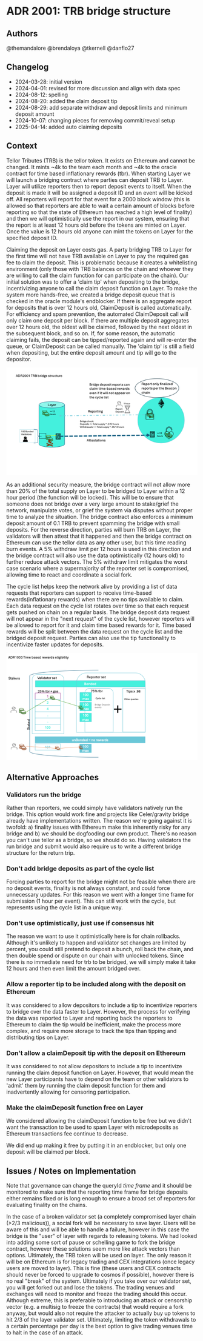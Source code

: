 # ADR 2001: TRB bridge structure
## Authors

@themandalore
@brendaloya
@tkernell
@danflo27

## Changelog

- 2024-03-28: initial version
- 2024-04-01: revised for more discussion and align with data spec
- 2024-08-12: spelling
- 2024-08-20: added the claim deposit tip
- 2024-08-29: add separate withdraw and deposit limits and minimum deposit amount
- 2024-10-07: changing pieces for removing commit/reveal setup
- 2025-04-14: added auto claiming deposits

## Context

Tellor Tributes (TRB) is the tellor token. It exists on Ethereum and cannot be changed. It mints ~4k to the team each month and ~4k to the oracle contract for time based inflationary rewards (tbr). When starting Layer we will launch a bridging contract where parties can deposit TRB to Layer. Layer will utilize reporters then to report deposit events to itself.  When the deposit is made it will be assigned a deposit ID and an event will be kicked off. All reporters will report for that event for a 2000 block window (this is allowed so that reporters are able to wait a certain amount of blocks before reporting so that the state of Ethereum has reached a high level of finality) and then we will optimistically use the report in our system, ensuring that the report is at least 12 hours old before the tokens are minted on Layer. Once the value is 12 hours old anyone can mint the tokens on Layer for the specified deposit ID.  

Claiming the deposit on Layer costs gas. A party bridging TRB to Layer for the first time will not have TRB available on Layer to pay the required gas fee to claim the deposit. This is problematic because it creates a whitelisting environment (only those with TRB balances on the chain and whoever they are willing to call the claim function for can participate on the chain). Our initial solution was to offer a 'claim tip' when depositing to the bridge, incentivizing anyone to call the claim deposit function on Layer. To make the system more hands-free, we created a bridge deposit queue that is checked in the oracle module's endblocker. If there is an aggregate report for deposits that is over 12 hours old, ClaimDeposit is called automatically. For efficiency and spam prevention, the automated ClaimDeposit call will only claim one deposit per block. If there are multiple deposit aggregates over 12 hours old, the oldest will be claimed, followed by the next oldest in the subsequent block, and so on. If, for some reason, the automatic claiming fails, the deposit can be tipped/reported again and will re-enter the queue, or ClaimDeposit can be called manually. The 'claim tip' is still a field when depositing, but the entire deposit amount and tip will go to the depositor.  

 ![ ADR2001](./graphics/adr2001.png)


As an additional security measure, the bridge contract will not allow more than 20% of the total supply on Layer to be bridged to Layer within a 12 hour period (the function will be locked). This will be to ensure that someone does not bridge over a very large amount to stake/grief the network, manipulate votes, or grief the system via disputes without proper time to analyze the situation. The bridge contract also enforces a minimum deposit amount of 0.1 TRB to prevent spamming the bridge with small deposits. For the reverse direction, parties will burn TRB on Layer, the validators will then attest that it happened and then the bridge contract on Ethereum can use the tellor data as any other user, but this time reading burn events. A 5% withdraw limit per 12 hours is used in this direction and the bridge contract will also use the data optimistically (12 hours old) to further reduce attack vectors.  The 5% withdraw limit mitigates the worst case scenario where a supermajority of the reporter set is compromised, allowing time to react and coordinate a social fork.

The cycle list helps keep the network alive by providing a list of data requests that reporters can support to receive time-based rewards(inflationary rewards) when there are no tips available to claim. Each data request on the cycle list rotates over time so that each request gets pushed on chain on a regular basis. The bridge deposit data request will not appear in the "next request" of the cycle list, however reporters will be allowed to report for it and claim time based rewards for it. Time based rewards will be split between the data request on the cycle list and the bridged deposit request. Parties can also use the tip functionality to incentivize faster updates for deposits. 


 ![ ADR1003](./graphics/adr1003.png)

## Alternative Approaches

### Validators run the bridge

Rather than reporters, we could simply have validators natively run the bridge. This option would work fine and projects like Celer/gravity bridge already have implementations written. The reason we're going against it is twofold: a) finality issues with Ethereum make this inherently risky for any bridge and b) we should be dogfooding our own product.  There's no reason you can't use tellor as a bridge, so we should do so. Having validators the run bridge and submit would also require us to write a different bridge structure for the return trip. 

### Don't add bridge deposits as part of the cycle list

Forcing parties to report for the bridge might not be feasible when there are no deposit events, finality is not always constant, and could force unnecessary updates. For this reason we went with a longer time frame for submission (1 hour per event). This can still work with the cycle, but represents using the cycle list in a unique way.  

### Don't use optimistically, just use if consensus hit

The reason we want to use it optimistically here is for chain rollbacks. Although it's unlikely to happen and validator set changes are limited by percent, you could still pretend to deposit a bunch, roll back the chain, and then double spend or dispute on our chain with unlocked tokens. Since there is no immediate need for trb to be bridged, we will simply make it take 12 hours and then even limit the amount bridged over. 

### Allow a reporter tip to be included along with the deposit on Ethereum

It was considered to allow depositors to include a tip to incentivize reporters to bridge over the data faster to Layer. However, the process for verifying the data was reported to Layer and reporting back the reporters to Ethereum to claim the tip would be inefficient, make the process more complex, and require more storage to track the tips than tipping and distributing tips on Layer. 

### Don't allow a claimDeposit tip with the deposit on Ethereum

It was considered to not allow depositors to include a tip to incentivize running the claim deposit function on Layer. However, that would mean the new Layer participants have to depend on the team or other validators to 'admit' them by running the claim deposit function for them and inadvertently allowing for censoring participation.

### Make the claimDeposit function free on Layer

We considered allowing the claimDeposit function to be free but we didn't want the transaction to be used to spam Layer with microdeposits as Ethereum transactions fee continue to decrease. 

We did end up making it free by putting it in an endblocker, but only one deposit will be claimed per block. 


## Issues / Notes on Implementation

Note that governance can change the queryId *time frame* and it should be monitored to make sure that the reporting time frame for bridge deposits either remains fixed or is long enough to ensure a broad set of reporters for evaluating finality on the chains. 

In the case of a broken validator set (a completely compromised layer chain (>2/3 malicious)), a social fork will be necessary to save layer. Users will be aware of this and will be able to handle a failure, however in this case the bridge is the "user" of layer with regards to releasing tokens. We had looked into adding some sort of pause or schelling game to fork the bridge contract, however these solutions seem more like attack vectors than options. Ultimately, the TRB token will be used on layer. The only reason it will be on Ethereum is for legacy trading and CEX integrations (once legacy users are moved to layer). This is fine (these users and CEX contracts should never be forced to upgrade to cosmos if possible), however there is no real "break" of the system.  Ultimately if you take over our validator set, you will get forked out and lose the tokens. The trading venues and exchanges will need to monitor and freeze the trading should this occur. Although extreme, this is preferable to introducing an attack or censorship vector (e.g. a multisig to freeze the contracts) that would require a fork anyway, but would also not require the attacker to actually buy up tokens to hit 2/3 of the layer validator set. Ultimately, limiting the token withdrawals to a certain percentage per day is the best option to give trading venues time to halt in the case of an attack.  


